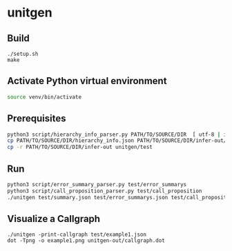 # unitgen

## Build
```
./setup.sh
make
```

## Activate Python virtual environment
```sh
source venv/bin/activate
```

## Prerequisites
```sh
python3 script/hierarchy_info_parser.py PATH/TO/SOURCE/DIR  [ utf-8 | iso-8859-1 ]
cp PATH/TO/SOURCE/DIR/hierarchy_info.json PATH/TO/SOURCE/DIR/infer-out/hierarchy_info.json
cp -r PATH/TO/SOURCE/DIR/infer-out unitgen/test
```

## Run
```sh
python3 script/error_summary_parser.py test/error_summarys
python3 script/call_proposition_parser.py test/call_proposition
./unitgen test/summary.json test/error_summarys.json test/call_proposition.json test/hierarchy_info.json
```

## Visualize a Callgraph
```
./unitgen -print-callgraph test/example1.json
dot -Tpng -o example1.png unitgen-out/callgraph.dot
```
